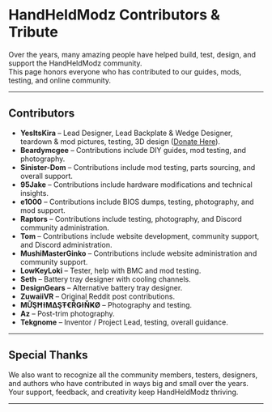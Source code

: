 # HandHeldModz Contributors & Tribute

Over the years, many amazing people have helped build, test, design, and support the HandHeldModz community.  
This page honors everyone who has contributed to our guides, mods, testing, and online community.

---

## Contributors

- **YesItsKira** – Lead Designer, Lead Backplate & Wedge Designer, teardown & mod pictures, testing, 3D design ([Donate Here](#)).  
- **Beardymcgee** – Contributions include DIY guides, mod testing, and photography.  
- **Sinister-Dom** – Contributions include mod testing, parts sourcing, and overall support.  
- **95Jake** – Contributions include hardware modifications and technical insights.  
- **e1000** – Contributions include BIOS dumps, testing, photography, and mod support.  
- **Raptors** – Contributions include testing, photography, and Discord community administration.  
- **Tom** – Contributions include website development, community support, and Discord administration.  
- **MushiMasterGinko** – Contributions include website administration and community support.  
- **LowKeyLoki** – Tester, help with BMC and mod testing.  
- **Seth** – Battery tray designer with cooling channels.  
- **DesignGears** – Alternative battery tray designer.  
- **ZuwaiiVR** – Original Reddit post contributions.  
- **ΜỮŞĦƗΜΔŞŦ€ŘǤƗŇҜØ** – Photography and testing.  
- **Az** – Post-trim photography.  
- **Tekgnome** – Inventor / Project Lead, testing, overall guidance.  

---

## Special Thanks

We also want to recognize all the community members, testers, designers, and authors who have contributed in ways big and small over the years.  
Your support, feedback, and creativity keep HandHeldModz thriving.

---
